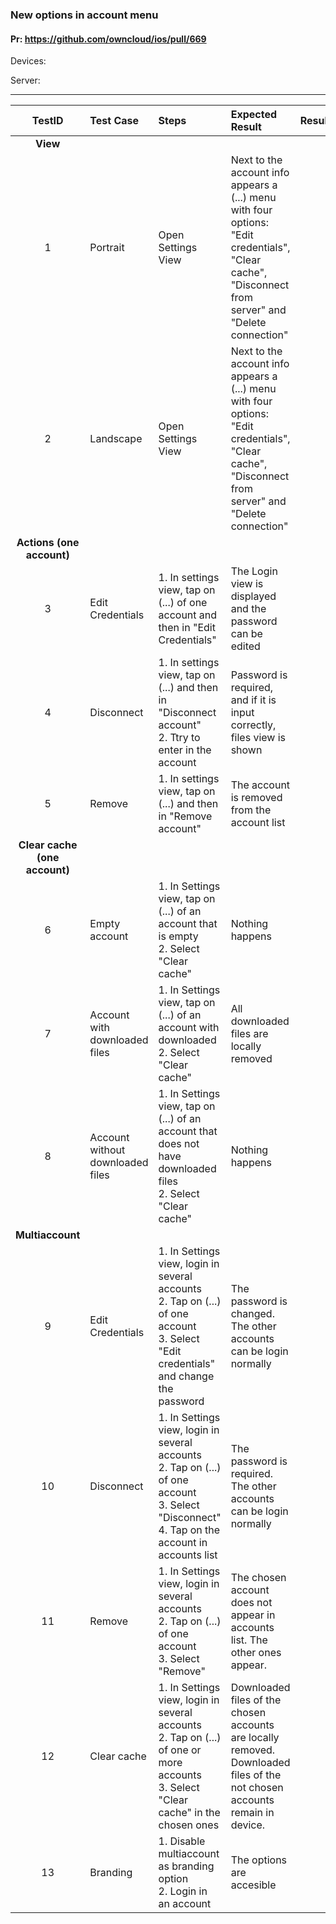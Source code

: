 ###  New options in account menu

#### Pr: https://github.com/owncloud/ios/pull/669

Devices: 

Server:

---

 
| TestID | Test Case | Steps | Expected Result | Result | Related Comment |
| :----: | :-------- | :---- | :-------------- | :----: | :-------------- |
|**View**||||||
| 1 | Portrait  |  Open Settings View  |  Next to the account info appears a (...) menu with four options: "Edit credentials", "Clear cache", "Disconnect from server" and "Delete connection" |  |  |
| 2 | Landscape  |  Open Settings View |  Next to the account info appears a (...) menu with four options: "Edit credentials", "Clear cache", "Disconnect from server" and "Delete connection" |  |  |
|**Actions (one account)**||||||
| 3 |Edit Credentials| 1. In settings view, tap on (...) of one account and then in "Edit Credentials"|The Login view is displayed and the password can be edited | | |
| 4 |Disconnect|1. In settings view, tap on (...) and then in "Disconnect account"<br>2. Ttry to enter in the account| Password is required, and if it is input correctly, files view is shown|||
| 5 |Remove|1. In settings view, tap on (...) and then in "Remove account"| The account is removed from the account list|||
|**Clear cache (one account)**||||||
| 6 |Empty account|1. In Settings view, tap on (...) of an account that is empty<br>2. Select "Clear cache"| Nothing happens| | |
| 7 |Account with downloaded files|1. In Settings view, tap on (...) of an account with downloaded<br>2. Select "Clear cache"| All downloaded files are locally removed| | |
| 8 |Account without downloaded files|1. In Settings view, tap on (...) of an account that does not have downloaded files<br>2. Select "Clear cache"| Nothing happens| | |
|**Multiaccount**||||||
| 9 |Edit Credentials|1. In Settings view, login in several accounts<br> 2. Tap on (...) of one account<br>3. Select "Edit credentials" and change the password| The password is changed. The other accounts can be login normally| | |
| 10 |Disconnect|1. In Settings view, login in several accounts<br> 2. Tap on (...) of one account<br>3. Select "Disconnect"<br>4. Tap on the account in accounts list| The password is required. The other accounts can be login normally| | |
| 11 |Remove|1. In Settings view, login in several accounts<br> 2. Tap on (...) of one account<br>3. Select "Remove"| The chosen account does not appear in accounts list. The other ones appear.| | |
| 12 |Clear cache|1. In Settings view, login in several accounts<br> 2. Tap on (...) of one or more accounts<br>3. Select "Clear cache" in the chosen ones| Downloaded files of the chosen accounts are locally removed. Downloaded files of the not chosen accounts remain in device.| | |
| 13 |Branding |1. Disable multiaccount as branding option<br>2. Login in an account| The options are accesible | | |
